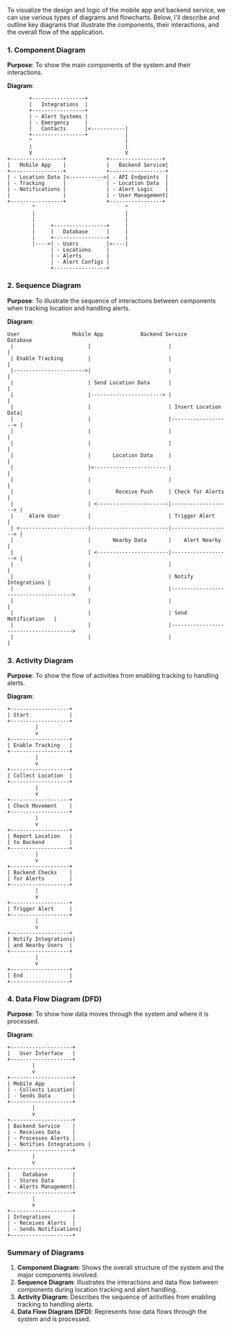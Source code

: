 To visualize the design and logic of the mobile app and backend service, we can use various types of diagrams and flowcharts. Below, I'll describe and outline key diagrams that illustrate the components, their interactions, and the overall flow of the application.

### 1. **Component Diagram**

**Purpose**: To show the main components of the system and their interactions.

**Diagram**:
```
       +-----------------+
       |   Integrations  |
       +-----------------+
       | - Alert Systems |
       | - Emergency     |
       |   Contacts      |<-----------|
       +-----------------+            |
       ^                              |
       |                              |
       V                              V
+-----------------+             +-----------------+
|   Mobile App    |             |   Backend Service|
+-----------------+             +------------------+
| - Location Data |<----------->| - API Endpoints  |
| - Tracking      |             | - Location Data  |
| - Notifications |             | - Alert Logic    |
|                 |             | - User Management|
+-----------------+             +-----------------+
        ^                             ^
        |                             |
        |                             |
        |     +-----------------+     |
        |     |   Database      |     |
        |     +-----------------+     |
        |---->| - Users         |<----|
              | - Locations     |      
              | - Alerts        |      
              | - Alert Configs |      
              +-----------------+
```

### 2. **Sequence Diagram**

**Purpose**: To illustrate the sequence of interactions between components when tracking location and handling alerts.

**Diagram**:
```
User                 Mobile App            Backend Service            Database
 |                        |                         |                     |
 | Enable Tracking        |                         |                     |
 |----------------------->|                         |                     |
 |                        | Send Location Data      |                     |
 |                        |-----------------------> |                     |
 |                        |                         | Insert Location Data|
 |                        |                         |-------------------> |
 |                        |                         |                     |
 |                        |                         |                     |
 |                        |       Location Data     |                     |
 |                        |<----------------------- |                     |
 |                        |                         |                     |
 |                        |        Receive Push     | Check for Alerts    |
 |                        | <-----------------------|-------------------> |
 |     Alarm User         |                         | Trigger Alert       |
 | <----------------------|-------------------------|-------------------> |
 |                        |       Nearby Data       |    Alert Nearby     |
 |                        | <-----------------------|-------------------> |
 |                        |                         |                     |
 |                        |                         | Notify Integrations |
 |                        |                         |-------------------------------------->
 |                        |                         |                     |
 |                        |                         | Send Notification   |
 |                        |                         |-------------------------------------->
 |                        |                         |                     |
```

### 3. **Activity Diagram**

**Purpose**: To show the flow of activities from enabling tracking to handling alerts.

**Diagram**:
```
+-------------------+
| Start             |
+-------------------+
         |
         v
+-------------------+
| Enable Tracking   |
+-------------------+
         |
         v
+-------------------+
| Collect Location  |
+-------------------+
         |
         v
+-------------------+
| Check Movement    |
+-------------------+
         |
         v
+-------------------+
| Report Location   |
| to Backend        |
+-------------------+
         |
         v
+-------------------+
| Backend Checks    |
| for Alerts        |
+-------------------+
         |
         v
+-------------------+
| Trigger Alert     |
+-------------------+
         |
         v
+-------------------+
| Notify Integrations|
| and Nearby Users  |
+-------------------+
         |
         v
+-------------------+
| End               |
+-------------------+
```

### 4. **Data Flow Diagram (DFD)**

**Purpose**: To show how data moves through the system and where it is processed.

**Diagram**:
```
+--------------------+
|   User Interface   |
+--------------------+
        |
        v
+--------------------+
| Mobile App         |
| - Collects Location|
| - Sends Data       |
+--------------------+
        |
        v
+--------------------+
| Backend Service    |
| - Receives Data    |
| - Processes Alerts |
| - Notifies Integrations |
+--------------------+
        |
        v
+--------------------+
|    Database        |
| - Stores Data      |
| - Alerts Management|
+--------------------+
        |
        v
+--------------------+
| Integrations       |
| - Receives Alerts  |
| - Sends Notifications|
+--------------------+
```

### Summary of Diagrams

1. **Component Diagram**: Shows the overall structure of the system and the major components involved.
2. **Sequence Diagram**: Illustrates the interactions and data flow between components during location tracking and alert handling.
3. **Activity Diagram**: Describes the sequence of activities from enabling tracking to handling alerts.
4. **Data Flow Diagram (DFD)**: Represents how data flows through the system and is processed.
